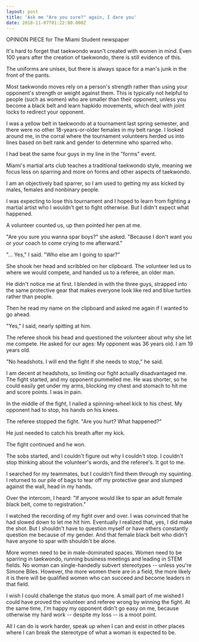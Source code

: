 ```yaml
---
layout: post
title: 'Ask me "Are you sure?" again, I dare you'
date: 2018-11-07T01:22:00.000Z
---
```

OPINION PIECE for The Miami Student newspaper

It's hard to forget that taekwondo wasn't created with women in mind. Even 100 years after the creation of taekwondo, there is still evidence of this.



The uniforms are unisex, but there is always space for a man's junk in the front of the pants.



Most taekwondo moves rely on a person's strength rather than using your opponent's strength or weight against them. This is typically not helpful to people (such as women) who are smaller than their opponent, unless you become a black belt and learn hapkido movements, which deal with joint locks to redirect your opponent.



I was a yellow belt in taekwondo at a tournament last spring semester, and there were no other 18-years-or-older females in my belt range. I looked around me, in the corral where the tournament volunteers herded us into lines based on belt rank and gender to determine who sparred who.



I had beat the same four guys in my line in the "forms" event.



Miami's martial arts club teaches a traditional taekwondo style, meaning we focus less on sparring and more on forms and other aspects of taekwondo.



I am an objectively bad sparrer, so I am used to getting my ass kicked by males, females and nonbinary people.



I was expecting to lose this tournament and I hoped to learn from fighting a martial artist who I wouldn't get to fight otherwise. But I didn't expect what happened.



A volunteer counted us, up then pointed her pen at me.



"Are you sure you wanna spar boys?" she asked. "Because I don't want you or your coach to come crying to me afterward."



"... Yes," I said. "Who else am I going to spar?"



She shook her head and scribbled on her clipboard. The volunteer led us to where we would compete, and handed us to a referee, an older man.



He didn't notice me at first. I blended in with the three guys, strapped into the same protective gear that makes everyone look like red and blue turtles rather than people.



Then he read my name on the clipboard and asked me again if I wanted to go ahead.



"Yes," I said, nearly spitting at him.



The referee shook his head and questioned the volunteer about why she let me compete. He asked for our ages: My opponent was 36 years old. I am 19 years old.



"No headshots. I will end the fight if she needs to stop," he said.



I am decent at headshots, so limiting our fight actually disadvantaged me. The fight started, and my opponent pummelled me. He was shorter, so he could easily get under my arms, blocking my chest and stomach to hit me and score points. I was in pain.



In the middle of the fight, I nailed a spinning-wheel kick to his chest. My opponent had to stop, his hands on his knees.



The referee stopped the fight. "Are you hurt? What happened?"



He just needed to catch his breath after my kick.



The fight continued and he won.



The sobs started, and I couldn't figure out why I couldn't stop. I couldn't stop thinking about the volunteer's words, and the referee's. It got to me.



I searched for my teammates, but I couldn't find them through my squinting. I returned to our pile of bags to tear off my protective gear and slumped against the wall, head in my hands.



Over the intercom, I heard: "If anyone would like to spar an adult female black belt, come to registration."



I watched the recording of my fight over and over. I was convinced that he had slowed down to let me hit him. Eventually I realized that, yes, I did make the shot. But I shouldn't have to question myself or have others constantly question me because of my gender. And that female black belt who didn't have anyone to spar with shouldn't be alone.



More women need to be in male-dominated spaces. Women need to be sparring in taekwondo, running business meetings and leading in STEM fields. No woman can single-handedly subvert stereotypes -- unless you're Simone Biles. However, the more women there are in a field, the more likely it is there will be qualified women who can succeed and become leaders in that field.



I wish I could challenge the status quo more. A small part of me wished I could have proved the volunteer and referee wrong by winning the fight. At the same time, I'm happy my opponent didn't go easy on me, because otherwise my hard work -- despite my loss -- is a moot point.



All I can do is work harder, speak up when I can and exist in other places where I can break the stereotype of what a woman is expected to be.
